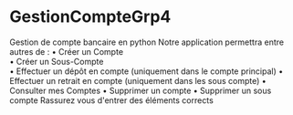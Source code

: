 # GestionCompteGrp4
Gestion de compte bancaire en python 
Notre application permettra entre autres de :
•	Créer un Compte             
•	Créer un Sous-Compte            
•	Effectuer un dépôt en compte (uniquement dans le compte principal)
•	Effectuer un retrait en compte (uniquement dans les sous compte)
•	Consulter mes Comptes
•	Supprimer un compte
•	Supprimer un sous compte
Rassurez vous d'entrer des éléments corrects
